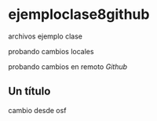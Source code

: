 # ejemploclase8github
archivos ejemplo clase

probando cambios locales

probando cambios en remoto *Github*

## Un título

cambio desde osf